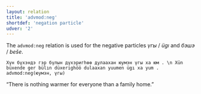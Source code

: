 ```yaml
---
layout: relation
title: 'advmod:neg'
shortdef: 'negation particle'
udver: '2'
---
```


The `advmod:neg` relation is used for the negative particles _үгы_ / _ügı_ and _бэшэ_ / _beše_.

~~~ sdparse
Хүн бүхэндэ гэр бүлын дүхэригһөө дулаахан юумэн үгы ха юм . \n Xün büxende ger bülın düxerighöö dulaaxan yuumen ügı xa yum .
advmod:neg(юумэн, үгы)
~~~

“There is nothing warmer for everyone than a family home.”

<!-- Interlanguage links updated Út 9. května 2023, 20:03:58 CEST -->
